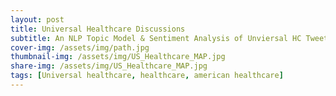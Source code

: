 ```yaml
---
layout: post
title: Universal Healthcare Discussions
subtitle: An NLP Topic Model & Sentiment Analysis of Unviersal HC Tweets
cover-img: /assets/img/path.jpg
thumbnail-img: /assets/img/US_Healthcare_MAP.jpg
share-img: /assets/img/US_Healthcare_MAP.jpg
tags: [Universal healthcare, healthcare, american healthcare]
---
```



